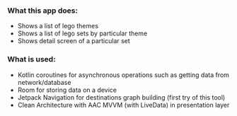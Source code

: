 ### What this app does:
* Shows a list of lego themes
* Shows a list of lego sets by particular theme
* Shows detail screen of a particular set

### What is used:
* Kotlin coroutines for asynchronous operations such as getting data from network/database
* Room for storing data on a device
* Jetpack Navigation for destinations graph building (first try of this tool)
* Clean Architecture with AAC MVVM (with LiveData) in presentation layer
